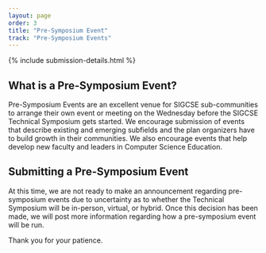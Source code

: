 ```yaml
---
layout: page
order: 3
title: "Pre-Symposium Event"
track: "Pre-Symposium Events"
---
```


{% include submission-details.html %}

## What is a Pre-Symposium Event?

Pre-Symposium Events are an excellent venue for SIGCSE sub-communities to arrange their own event or meeting on the Wednesday before the SIGCSE Technical Symposium gets started. We encourage submission of events that describe existing and emerging subfields and the plan organizers have to build growth in their communities. We also encourage events that help develop new faculty and leaders in Computer Science Education.

## Submitting a Pre-Symposium Event

At this time, we are not ready to make an announcement regarding pre-symposium events due to uncertainty as to whether the Technical Symposium will be in-person, virtual, or hybrid.  Once this decision has been made, we will post more information regarding how a pre-symposium event will be run.

Thank you for your patience.
